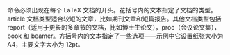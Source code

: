 命令必须出现在每个 LaTeX 文档的开头。花括号内的文本指定了文档的类型。article 文档类型适合较短的文章，比如期刊文章和短篇报告。其他文档类型包括 report（适用于更长的多章节的文档，比如博士生论文），proc（会议论文集），book 和 beamer。方括号内的文本指定了一些选项——示例中它设置纸张大小为 A4，主要文字大小为 12pt。